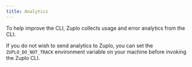 ```yaml
---
title: Analytics
---
```


To help improve the CLI, Zuplo collects usage and error analytics from the CLI.

If you do not wish to send analytics to Zuplo, you can set the
`ZUPLO_DO_NOT_TRACK` environment variable on your machine before invoking the
Zuplo CLI.
